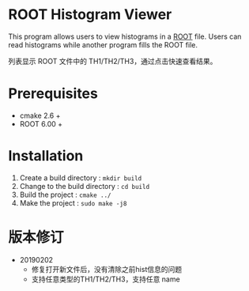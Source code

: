 # ROOT Histogram Viewer
This program allows users to view histograms in a [ROOT](https://root.cern.ch/) file. Users can read histograms while another program fills the ROOT file. 

列表显示 ROOT 文件中的 TH1/TH2/TH3，通过点击快速查看结果。

# Prerequisites
* cmake 2.6 +
* ROOT 6.00 +

# Installation
1. Create a build directory : `mkdir build`
2. Change to the build directory : `cd build`
3. Build the project : `cmake ../`
4. Make the project : `sudo make -j8`

# 版本修订

- 20190202 
	- 修复打开新文件后，没有清除之前hist信息的问题
	- 支持任意类型的TH1/TH2/TH3，支持任意 name
	
